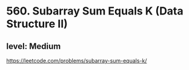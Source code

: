 # 560. Subarray Sum Equals K (Data Structure II)
## level: Medium

https://leetcode.com/problems/subarray-sum-equals-k/

